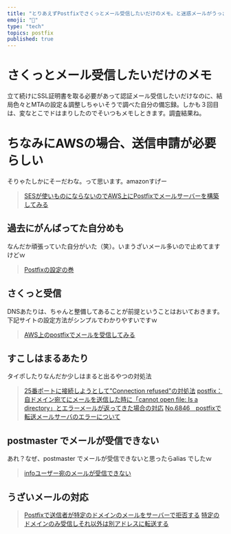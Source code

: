 ```yaml
---
title: "とりあえずPostfixでさくっとメール受信したいだけのメモ。と迷惑メールがうっさいのでドメイン拒否するときのメモ,自分備忘録"
emoji: "📝"
type: "tech"
topics: postfix
published: true
---
```


# さくっとメール受信したいだけのメモ
立て続けにSSL証明書を取る必要があって認証メール受信したいだけなのに、結局色々とMTAの設定＆調整しちゃいそうで調べた自分の備忘録。しかも３回目は、変なとこでドはまりしたのでそいつもメモしときます。調査結果ね。

# ちなみにAWSの場合、送信申請が必要らしい
そりゃたしかにそーだわな。って思います。amazonすげー

> [SESが使いものにならないのでAWS上にPostfixでメールサーバーを構築してみる](http://qiita.com/takahirono7/items/0e1a1dce69e7d38d3cf8)

## 過去にがんばってた自分めも
なんだか頑張っていた自分がいた（笑）。いまうざいメール多いので止めてますけどｗ

> [Postfixの設定の巻](http://www.sea-bird.org/pukiwiki/index.php?Postfix%A4%CE%C0%DF%C4%EA%A4%CE%B4%AC)

## さくっと受信
DNSあたりは、ちゃんと整備してあることが前提ということはおいておきます。
下記サイトの設定方法がシンプルでわかりやすいですｗ

> [AWS上のpostfixでメールを受信してみる](https://github.com/mechamogera/MyTips/wiki/AWS%E4%B8%8A%E3%81%AEpostfix%E3%81%A7%E3%83%A1%E3%83%BC%E3%83%AB%E3%82%92%E5%8F%97%E4%BF%A1%E3%81%97%E3%81%A6%E3%81%BF%E3%82%8B)

## すこしはまるあたり
タイポしたりなんだか少しはまると出るやつの対処法

> [25番ポートに接続しようとして"Connection refused"の対処法](http://dqn.sakusakutto.jp/2014/10/posftix_smtp_25_connection_refused.html)
> [postfix： 自ドメイン宛てにメールを送信した時に「cannot open file: Is a directory」とエラーメールが返ってきた場合の対応](http://ctrltf.com/postfix-send-error-correspondence-167.html)
> [No.6846　postfixで転送メールサーバのエラーについて](http://www.aconus.com/~oyaji/bbs/past/0011/B0006846.html)

## postmaster でメールが受信できない
あれ？なぜ、postmaster でメールが受信できないと思ったらalias でしたｗ

> [infoユーザー宛のメールが受信できない](http://qiita.com/is0me/items/b466d44b67a5a1c665a5)

## うざいメールの対応

> [Postfixで送信者が特定のドメインのメールをサーバーで拒否する](http://www.ipentec.com/document/document.aspx?page=linux-postfix-reject-mail-by-sender-domain)
> [特定のドメインのみ受信しそれ以外は別アドレスに転送する](http://infraref.blogspot.jp/2011/06/postfix.html)





